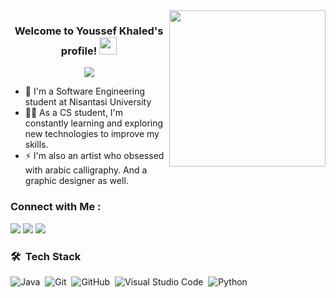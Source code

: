 
<img width="250" align="right" src="https://c.tenor.com/_DOBjnGspYAAAAAM/code-coding.gif">

<h3 align="center">
  Welcome to Youssef Khaled's profile!
  <img src="https://media.giphy.com/media/hvRJCLFzcasrR4ia7z/giphy.gif" width="28">
</h3>

<!-- Typing SVG by DenverCoder1 - https://github.com/DenverCoder1/readme-typing-svg -->
<p align="center">
  <a href="https://github.com/DenverCoder1/readme-typing-svg"><img src="https://readme-typing-svg.herokuapp.com/?lines=Software%20Engineeerig%20student;Always%20learning%20new%20things&font=Fira%20Code&center=true&width=440&height=45&color=f75c7e&vCenter=true&size=22"></a>
</p> 

- 🏢 I'm a Software Engineering student at Nisantasi University
- 👨‍💻 As a CS student, I'm constantly learning and exploring new technologies to improve my skills.
- ⚡ I'm also an artist who obsessed with arabic calligraphy. And a graphic designer as well.


### Connect with Me :

<a href="https://www.linkedin.com/in/youssef-khaled-64b490223" target="_blank"><img src="https://img.shields.io/badge/-Youssef%20Khaled-0077B5?style=for-the-badge&logo=Linkedin&logoColor=white"/></a>
<a href="https://t.me/YoussefHalid" target="_blank"><img src="https://img.shields.io/badge/-Youssef%20Khaled-0077B5?style=for-the-badge&logo=Telegram&logoColor=white"/></a>
<a href="https://www.instagram.com/_yousef5aled" target="_blank"><img src="https://img.shields.io/badge/-Youssef%20Khaled-0077B5?style=for-the-badge&logo=Instagram&logoColor=white"/></a>
### 🛠 &nbsp;Tech Stack
![Java](https://img.shields.io/badge/-Java-05122A?style=flat&logo=Java)&nbsp;
![Git](https://img.shields.io/badge/-Git-05122A?style=flat&logo=git)&nbsp;
![GitHub](https://img.shields.io/badge/-GitHub-05122A?style=flat&logo=github)&nbsp;
![Visual Studio Code](https://img.shields.io/badge/-Visual%20Studio%20Code-05122A?style=flat&logo=visual-studio-code&logoColor=007ACC)&nbsp;
![Python](https://img.shields.io/badge/-Python%20-05122A?style=flat&logo=python)&nbsp;




